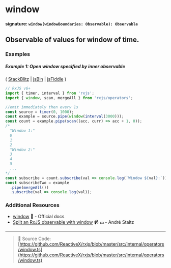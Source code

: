 # window

#### signature: `window(windowBoundaries: Observable): Observable`

## Observable of values for window of time.

### Examples

##### Example 1: Open window specified by inner observable

(
[StackBlitz](https://stackblitz.com/edit/typescript-avymzq?file=index.ts&devtoolsheight=100)
| [jsBin](http://jsbin.com/jituvajeri/1/edit?js,console) |
[jsFiddle](https://jsfiddle.net/btroncone/rmgghg6d/) )

```js
// RxJS v6+
import { timer, interval } from 'rxjs';
import { window, scan, mergeAll } from 'rxjs/operators';

//emit immediately then every 1s
const source = timer(0, 1000);
const example = source.pipe(window(interval(3000)));
const count = example.pipe(scan((acc, curr) => acc + 1, 0));
/*
  "Window 1:"
  0
  1
  2
  "Window 2:"
  3
  4
  5
  ...
*/
const subscribe = count.subscribe(val => console.log(`Window ${val}:`));
const subscribeTwo = example
  .pipe(mergeAll())
  .subscribe(val => console.log(val));
```

### Additional Resources

- [window](https://rxjs.dev/api/operators/window)
  :newspaper: - Official docs
- [Split an RxJS observable with window](https://egghead.io/lessons/rxjs-split-an-rxjs-observable-with-window?course=use-higher-order-observables-in-rxjs-effectively)
  :video_camera: :dollar: - André Staltz

---

> :file_folder: Source Code:
> [https://github.com/ReactiveX/rxjs/blob/master/src/internal/operators/window.ts](https://github.com/ReactiveX/rxjs/blob/master/src/internal/operators/window.ts)
